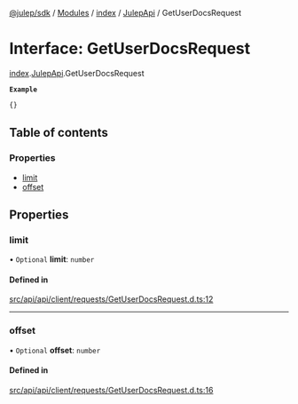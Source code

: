 [@julep/sdk](../README.md) / [Modules](../modules.md) / [index](../modules/index.md) / [JulepApi](../modules/index.JulepApi.md) / GetUserDocsRequest

# Interface: GetUserDocsRequest

[index](../modules/index.md).[JulepApi](../modules/index.JulepApi.md).GetUserDocsRequest

**`Example`**

```ts
{}
```

## Table of contents

### Properties

- [limit](index.JulepApi.GetUserDocsRequest.md#limit)
- [offset](index.JulepApi.GetUserDocsRequest.md#offset)

## Properties

### limit

• `Optional` **limit**: `number`

#### Defined in

[src/api/api/client/requests/GetUserDocsRequest.d.ts:12](https://github.com/julep-ai/monorepo/blob/8b1493a/sdks/js/src/api/api/client/requests/GetUserDocsRequest.d.ts#L12)

___

### offset

• `Optional` **offset**: `number`

#### Defined in

[src/api/api/client/requests/GetUserDocsRequest.d.ts:16](https://github.com/julep-ai/monorepo/blob/8b1493a/sdks/js/src/api/api/client/requests/GetUserDocsRequest.d.ts#L16)
